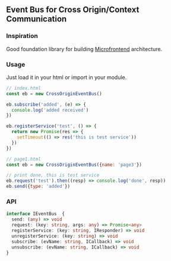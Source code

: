 ## Event Bus for Cross Origin/Context Communication

### Inspiration

Good foundation library for building [Microfrontend](https://martinfowler.com/articles/micro-frontends.html) architecture.

### Usage

Just load it in your html or import in your module.

```javascript
// index.html
const eb = new CrossOriginEventBus()

eb.subscribe('added', (e) => {
  console.log('added received')
})

eb.registerService('test', () => {
  return new Promise(res => {
    setTimeout(() => res('this is test service'))
  })
})
```

```javascript
// page1.html
const eb = new CrossOriginEventBus({name: 'page3'})

// print done, this is test service
eb.request('test').then((resp) => console.log('done', resp))
eb.send({type: 'added'})
```

### API

```typescript
interface IEventBus  {
  send: (any) => void
  request: (key: string, args: any) => Promise<any>
  registerService: (key: string, IResponder) => void
  unregisterService: (key: string) => void
  subscribe: (evName: string, ICallback) => void
  unsubscribe: (evName: string, ICallback) => void
}
```
